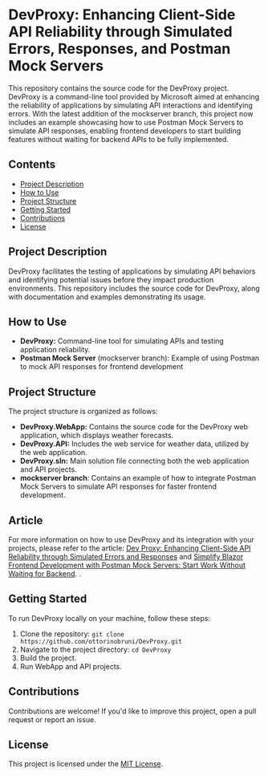 # DevProxy: Enhancing Client-Side API Reliability through Simulated Errors, Responses, and Postman Mock Servers
This repository contains the source code for the DevProxy project. DevProxy is a command-line tool provided by Microsoft aimed at enhancing the reliability of applications by simulating API interactions and identifying errors. With the latest addition of the mockserver branch, this project now includes an example showcasing how to use Postman Mock Servers to simulate API responses, enabling frontend developers to start building features without waiting for backend APIs to be fully implemented.

## Contents
- [Project Description](#project-description)
- [How to Use](#how-to-use)
- [Project Structure](#project-structure)
- [Getting Started](#getting-started)
- [Contributions](#contributions)
- [License](#license)

## Project Description

DevProxy facilitates the testing of applications by simulating API behaviors and identifying potential issues before they impact production environments. This repository includes the source code for DevProxy, along with documentation and examples demonstrating its usage.

## How to Use

- **DevProxy:** Command-line tool for simulating APIs and testing application reliability.
- **Postman Mock Server** (mockserver branch): Example of using Postman to mock API responses for frontend development

## Project Structure

The project structure is organized as follows:
- **DevProxy.WebApp:** Contains the source code for the DevProxy web application, which displays weather forecasts.
- **DevProxy.API:** Includes the web service for weather data, utilized by the web application.
- **DevProxy.sln:** Main solution file connecting both the web application and API projects.
- **mockserver branch**: Contains an example of how to integrate Postman Mock Servers to simulate API responses for faster frontend development.

## Article
For more information on how to use DevProxy and its integration with your projects, please refer to the article: [Dev Proxy: Enhancing Client-Side API Reliability through Simulated Errors and Responses](https://www.ottorinobruni.com/devproxy-enhancing-client-side-api-reliability-through-simulated-errors-responses/) and [Simplify Blazor Frontend Development with Postman Mock Servers: Start Work Without Waiting for Backend]((https://www.ottorinobruni.com/simplify-blazor-frontend-development-with-postman-mock-servers-start-work-without-waiting-for-backend/)).
.

## Getting Started

To run DevProxy locally on your machine, follow these steps:
1. Clone the repository: `git clone https://github.com/ottorinobruni/DevProxy.git`
2. Navigate to the project directory: `cd DevProxy`
3. Build the project.
4. Run WebApp and API projects.

## Contributions

Contributions are welcome! If you'd like to improve this project, open a pull request or report an issue.

## License

This project is licensed under the [MIT License](LICENSE).
